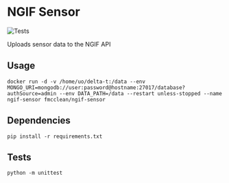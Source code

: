 # NGIF Sensor

![Tests](https://github.com/fmcclean/ngif-sensor/workflows/Tests/badge.svg)

Uploads sensor data to the NGIF API

## Usage
`docker run -d -v /home/uo/delta-t:/data --env MONGO_URI=mongodb://user:password@hostname:27017/database?authSource=admin --env DATA_PATH=/data --restart unless-stopped --name ngif-sensor fmcclean/ngif-sensor ` 

## Dependencies
`pip install -r requirements.txt`

## Tests
`python -m unittest`
